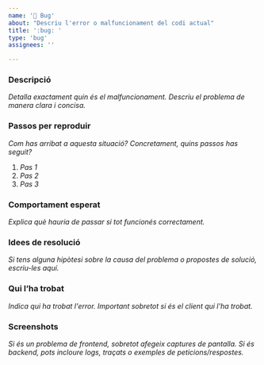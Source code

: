 ```yaml
---
name: '🐛 Bug'
about: "Descriu l'error o malfuncionament del codi actual"
title: ':bug: '
type: 'bug'
assignees: ''

---
```


### Descripció

_Detalla exactament quin és el malfuncionament. Descriu el problema de manera clara i concisa._

### Passos per reproduir

_Com has arribat a aquesta situació? Concretament, quins passos has seguit?_
1. _Pas 1_
2. _Pas 2_
3. _Pas 3_

### Comportament esperat

_Explica què hauria de passar si tot funcionés correctament._

### Idees de resolució

_Si tens alguna hipòtesi sobre la causa del problema o propostes de solució, escriu-les aquí._

### Qui l’ha trobat

_Indica qui ha trobat l'error. Important sobretot si és el client qui l'ha trobat._

### Screenshots

_Si és un problema de frontend, sobretot afegeix captures de pantalla.
Si és backend, pots incloure logs, traçats o exemples de peticions/respostes._
